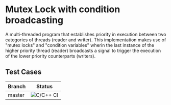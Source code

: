 # Mutex Lock with condition broadcasting
A multi-threaded program that establishes priority in execution between two categories of threads (reader and writer). This implementation makes use of "mutex locks" and "condition variables" wherin the last instance of the higher priority thread (reader) broadcasts a signal to trigger the execution of the lower priority counterparts (writers). 


## Test Cases
| Branch | Status                                                                                                             |
|--------|--------------------------------------------------------------------------------------------------------------------|
| master | ![C/C++ CI](https://github.com/ArjunInventor/Mutex-Lock---OS-Assignment/workflows/C/C++%20CI/badge.svg?event=push) |
